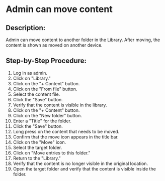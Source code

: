 # Admin can move content

## Description:

Admin can move content to another folder in the Library. After moving, the content is shown as moved on another device.

## Step-by-Step Procedure:

1. Log in as admin.
2. Click on "Library."
3. Click on the "+ Content" button.
4. Click on the "From file" button.
5. Select the content file.
6. Click the "Save" button.
7. Verify that the content is visible in the library.
8. Click on the "+ Content" button.
9. Click on the "New folder" button.
10. Enter a "Title" for the folder.
11. Click the "Save" button.
12. Long press on the content that needs to be moved.
13. Confirm that the move icon appears in the title bar.
14. Click on the "Move" icon.
15. Select the target folder.
16. Click on "Move entries to this folder."
17. Return to the "Library."
18. Verify that the content is no longer visible in the original location.
19. Open the target folder and verify that the content is visible inside the folder.
